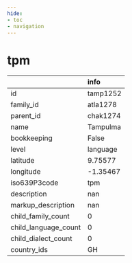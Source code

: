 ```yaml
---
hide:
- toc
- navigation
---
```

# tpm
|                      | info     |
|:---------------------|:---------|
| id                   | tamp1252 |
| family_id            | atla1278 |
| parent_id            | chak1274 |
| name                 | Tampulma |
| bookkeeping          | False    |
| level                | language |
| latitude             | 9.75577  |
| longitude            | -1.35467 |
| iso639P3code         | tpm      |
| description          | nan      |
| markup_description   | nan      |
| child_family_count   | 0        |
| child_language_count | 0        |
| child_dialect_count  | 0        |
| country_ids          | GH       |